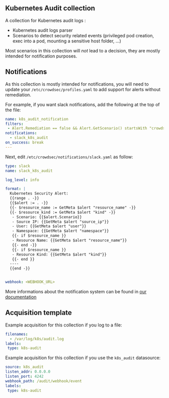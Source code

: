 ## Kubernetes Audit collection

A collection for Kubernetes audit logs :
 - Kubernetes audit logs parser
 - Scenarios to detect security related events (privileged pod creation, exec into a pod, mounting a sensitive host folder, ...)

Most scenarios in this collection will *not* lead to a decision, they are mostly intended for notification purposes.

## Notifications

As this collection is mostly intended for notifications, you will need to update your `/etc/crowdsec/profiles.yaml` to add support for alerts without remediation.

For example, if you want slack notifications, add the following at the top of the file:
```yaml
name: k8s_audit_notification
filters:
 - Alert.Remediation == false && Alert.GetScenario() startsWith "crowdsecurity/k8s-audit"
notifications:
  - slack_k8s_audit
on_success: break
---
```

Next, edit `/etc/crowdsec/notifications/slack.yaml` as follow:
```yaml
type: slack
name: slack_k8s_audit

log_level: info

format: |
  Kubernetes Security Alert: 
  {{range . -}}
  {{$alert := . -}}
  {{- $resource_name := GetMeta $alert "resource_name" -}}
  {{- $resource_kind := GetMeta $alert "kind" -}}
   - Scenario: {{$alert.Scenario}}
   - Source IP: {{GetMeta $alert "source_ip"}}
   - User: {{GetMeta $alert "user"}}
   - Namespace: {{GetMeta $alert "namespace"}}
   {{- if $resource_name }}
   - Resource Name: {{GetMeta $alert "resource_name"}}
   {{- end -}}
   {{- if $resource_name }}
   - Resource Kind: {{GetMeta $alert "kind"}}
   {{- end }}
  ----
  {{end -}}


webhook: <WEBHOOK_URL>
```

More informations about the notification system can be found in [our documentation](https://docs.crowdsec.net/docs/next/notification_plugins/intro)

## Acquisition template

Example acquisition for this collection if you log to a file:

```yaml
filenames:
  - /var/log/k8s/audit.log
labels:
 type: k8s-audit
```

Example acquisition for this collection if you use the `k8s_audit` datasource:
```yaml
source: k8s_audit
listen_addr: 0.0.0.0
listen_port: 4242
webhook_path: /audit/webhook/event
labels:
 type: k8s-audit
```
